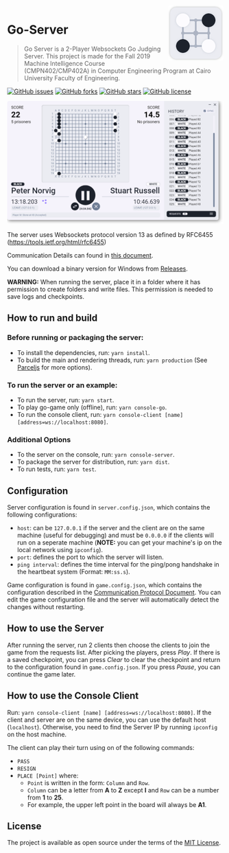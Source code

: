 <img src="docs/icon.png" align="right"/>

# Go-Server

> Go Server is a 2-Player Websockets Go Judging Server. This project is made for the Fall 2019 Machine Intelligence Course (CMPN402/CMP402A) in Computer Engineering Program at Cairo University Faculty of Engineering.

[![GitHub issues](https://img.shields.io/github/issues/yahiaetman/Go-Server)](https://github.com/yahiaetman/Go-Server/issues)
[![GitHub forks](https://img.shields.io/github/forks/yahiaetman/Go-Server)](https://github.com/yahiaetman/Go-Server/network)
[![GitHub stars](https://img.shields.io/github/stars/yahiaetman/Go-Server)](https://github.com/yahiaetman/Go-Server/stargazers)
[![GitHub license](https://img.shields.io/github/license/yahiaetman/Go-Server)](https://github.com/yahiaetman/Go-Server/blob/master/LICENSE)

![Screenshot](docs/screenshot.png)

The server uses Websockets protocol version 13 as defined by RFC6455 (https://tools.ietf.org/html/rfc6455)

Communication Details can found in [this document](docs/protocol.pdf).

You can download a binary version for Windows from [Releases](https://github.com/yahiaetman/Go-Server/releases).

**WARNING:** When running the server, place it in a folder where it has permission to create folders and write files. This permission is needed to save logs and checkpoints.

## How to run and build

### Before running or packaging the server:

- To install the dependencies, run: `yarn install`.
- To build the main and rendering threads, run: `yarn production` (See [Parceljs](https://parceljs.org/) for more options).

### To run the server or an example:

- To run the server, run: `yarn start`.
- To play go-game only (offline), run: `yarn console-go`.
- To run the console client, run: `yarn console-client [name] [address=ws://localhost:8080]`.

### Additional Options

- To the server on the console, run: `yarn console-server`.
- To package the server for distribution, run: `yarn dist`.
- To run tests, run: `yarn test`.

## Configuration

Server configuration is found in `server.config.json`, which contains the following configurations:

- `host`: can be `127.0.0.1` if the server and the client are on the same machine (useful for debugging) and must be `0.0.0.0` if the clients will run on a seperate machine (**NOTE:** you can get your machine's ip on the local network using `ipconfig`).
- `port`: defines the port to which the server will listen.
- `ping interval`: defines the time interval for the ping/pong handshake in the heartbeat system (Format: `MM:ss.s`).

Game configuration is found in `game.config.json`, which contains the configuration described in the [Communication Protocol Document](docs/protocol.pdf). You can edit the game configuration file and the server will automatically detect the changes without restarting.

## How to use the Server

After running the server, run 2 clients then choose the clients to join the game from the requests list. After picking the players, press *Play*. If there is a saved checkpoint, you can press *Clear* to clear the checkpoint and return to the configuration found in `game.config.json`. If you press *Pause*, you can continue the game later.

## How to use the Console Client

Run: `yarn console-client [name] [address=ws://localhost:8080]`. If the client and server are on the same device, you can use the default host (`localhost`). Otherwise, you need to find the Server IP by running `ipconfig` on the host machine. 

The client can play their turn using on of the following commands:

- `PASS`
- `RESIGN`
- `PLACE [Point]` where:
	- `Point` is written in the form: `Column` and `Row`.
    - `Column` can be a letter from **A** to **Z** except **I** and `Row` can be a number from **1** to **25**.
    - For example, the upper left point in the board will always be **A1**.

## License
The project is available as open source under the terms of the [MIT License](LICENSE).
